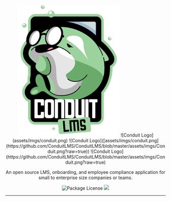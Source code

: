 <p align="center">
  <a href="" target="blank"><img src="https://github.com/ConduitLMS/ConduitLMS/blob/master/assets/imgs/Conduit.png" width="320" alt="Conduit Logo" /></a>
  ![Conduit Logo](assets/imgs/conduit.png)
  ![Conduit Logo]([assets/imgs/conduit.png](https://github.com/ConduitLMS/ConduitLMS/blob/master/assets/imgs/Conduit.png?raw=true))
  ![Conduit Logo](https://github.com/ConduitLMS/ConduitLMS/blob/master/assets/imgs/Conduit.png?raw=true)
</p>

  <p align="center">An open source LMS, onboarding, and employee compliance application for small to enterprise size companies or teams.</p>
    <div align="center">
    <a target="_blank"><img src="https://img.shields.io/badge/license-MIT-green" alt="Package License" /></a>
    <a href="https://ko-fi.com/waunbroderick" target="_blank"><img src="https://img.shields.io/badge/Donate-kofi-ff3f59.svg"/></a>
</div>

---
